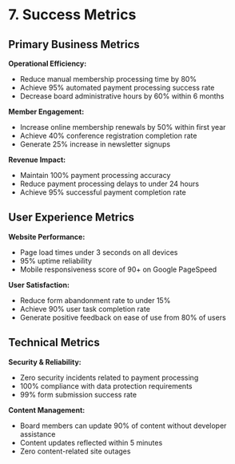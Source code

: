 # 7. Success Metrics

## Primary Business Metrics
**Operational Efficiency:**
- Reduce manual membership processing time by 80%
- Achieve 95% automated payment processing success rate
- Decrease board administrative hours by 60% within 6 months

**Member Engagement:**
- Increase online membership renewals by 50% within first year
- Achieve 40% conference registration completion rate
- Generate 25% increase in newsletter signups

**Revenue Impact:**
- Maintain 100% payment processing accuracy
- Reduce payment processing delays to under 24 hours
- Achieve 95% successful payment completion rate

## User Experience Metrics
**Website Performance:**
- Page load times under 3 seconds on all devices
- 95% uptime reliability
- Mobile responsiveness score of 90+ on Google PageSpeed

**User Satisfaction:**
- Reduce form abandonment rate to under 15%
- Achieve 90% user task completion rate
- Generate positive feedback on ease of use from 80% of users

## Technical Metrics
**Security & Reliability:**
- Zero security incidents related to payment processing
- 100% compliance with data protection requirements
- 99% form submission success rate

**Content Management:**
- Board members can update 90% of content without developer assistance
- Content updates reflected within 5 minutes
- Zero content-related site outages
